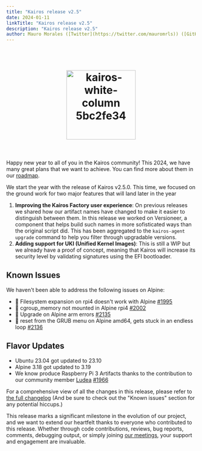 ```yaml
---
title: "Kairos release v2.5"
date: 2024-01-11
linkTitle: "Kairos release v2.5"
description: "Kairos release v2.5"
author: Mauro Morales ([Twitter](https://twitter.com/mauromrls)) ([GitHub](https://github.com/mauromorales))
---
```

<h1 align="center">
  <br>
     <img width="184" alt="kairos-white-column 5bc2fe34" src="https://user-images.githubusercontent.com/2420543/215073247-96988fd1-7fcf-4877-a28d-7c5802db43ab.png">
    <br>
<br>
</h1>


Happy new year to all of you in the Kairos community! This 2024, we have many great plans that we want to achieve. You can find more about them in our [roadmap](https://github.com/orgs/kairos-io/projects/2/views/1).

We start the year with the release of Kairos v2.5.0. This time, we focused on the ground work for two major features that will land later in the year

1. **Improving the Kairos Factory user experience**: On previous releases we shared how our artifact names have changed to make it easier to distinguish between them. In this release we worked on Versioneer, a component that helps build such names in more sofisticated ways than the original script did. This has been aggregated to the `kairos-agent upgrade` command to help you filter through upgradable versions.
2. **Adding support for UKI (Unified Kernel Images)**: This is still a WIP but we already have a proof of concept, meaning that Kairos will increase its security level by validating signatures using the EFI bootloader.

## Known Issues

We haven't been able to address the following issues on Alpine:

* 🐛 Filesystem expansion on rpi4 doesn't work with Alpine [#1995](https://github.com/kairos-io/kairos/issues/1995)
* 🐛 cgroup_memory not mounted in Alpine rpi4 [#2002](https://github.com/kairos-io/kairos/issues/2002)
* 🐛 Upgrade on Alpine arm errors [#2135](https://github.com/kairos-io/kairos/issues/2135)
* 🐛 reset from the GRUB menu on Alpine amd64, gets stuck in an endless loop [#2136](https://github.com/kairos-io/kairos/issues/2136)

## Flavor Updates

* Ubuntu 23.04 got updated to 23.10
* Alpine 3.18 got updated to 3.19
* We know produce Raspberry Pi 3 Artifacts thanks to the contribution to our community member [Ludea](https://github.com/Ludea) [#1966](https://github.com/kairos-io/kairos/pull/1966)

For a comprehensive view of all the changes in this release, please refer to [the full changelog](https://github.com/kairos-io/kairos/releases/tag/v2.5.0) (And be sure to check out the "Known issues" section for any potential hiccups.)

This release marks a significant milestone in the evolution of our project, and we want to extend our heartfelt thanks to everyone who contributed to this release. Whether through code contributions, reviews, bug reports, comments, debugging output, or simply joining [our meetings](https://calendar.google.com/calendar/u/0/embed?src=c_6d65f26502a5a67c9570bb4c16b622e38d609430bce6ce7fc1d8064f2df09c11@group.calendar.google.com&ctz=Europe/Rome), your support and engagement are invaluable.

